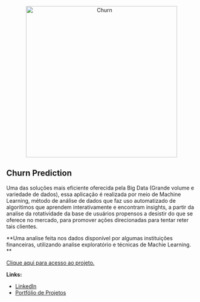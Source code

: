 <p align="center">
  <img src="https://as1.ftcdn.net/v2/jpg/04/63/79/06/1000_F_463790677_DVDM8XmwqPchM1YEL6bcMlDqAwbO5W6N.jpg" alt="Churn"height=400px >
</p>

## Churn Prediction

Uma das soluções mais eficiente oferecida pela Big Data (Grande volume e variedade de dados), essa aplicação é realizada por meio de Machine Learning, método de análise de dados que faz uso automatizado de algoritimos que aprendem interativamente e encontram insights, a partir da analise da rotatividade da base de usuários propensos a desistir do que se oferece no mercado, para promover ações direcionadas para tentar reter tais clientes.

**Uma analise feita nos dados disponível por algumas instituições financeiras, utilizando analise exploratório e técnicas de Machie Learning. **

[Clique aqui para acesso ao projeto.](https://github.com/villani31/Churn_Predicition/blob/main/Projeto_Churn-Predicition.ipynb)
  
**Links:**
* [LinkedIn](https://www.linkedin.com/in/thiagovillani)
* [Portfólio de Projetos](https://github.com/villani31/Data_Science)
